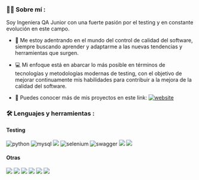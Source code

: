 ### :woman_technologist: Sobre mí :
Soy Ingeniera QA Junior con una fuerte pasión por el testing y en constante evolución en este campo.

* :seedling: Me estoy adentrando en el mundo del control de calidad del software, siempre buscando aprender y adaptarme a las nuevas tendencias y herramientas que surgen.

* :computer: Mi enfoque está en abarcar lo más posible en términos de tecnologías y metodologías modernas de testing, con el objetivo de mejorar continuamente mis habilidades para contribuir a la mejora de la calidad del software.
  
* :blue_book: Puedes conocer más de mis proyectos en este link:
  [![website](https://img.shields.io/badge/website-000000?style=for-the-badge&logo=Portfolio.me&logoColor=white)](https://petal-apogee-9bb.notion.site/Portfolio-QA-Engineer-Ayl-n-Aldana-18101cb63d2480d2842cebb2438cf5a0)


### :hammer_and_wrench: Lenguajes y herramientas :
#### Testing
<div id="header" align="left">
    <img decoding="async" src="https://img.shields.io/badge/Python-FFD43B?style=for-the-badge&logo=python&logoColor=blue" alt="python"/>
  </a>
    <img decoding="async" src="https://img.shields.io/badge/MySQL-6DB33F?style=for-the-badge&logo=mysql&logoColor=white" alt="mysql"/>
  </a>
 <img decoding="async" src="https://img.shields.io/badge/Postman-FF6C37?style=for-the-badge&logo=Postman&logoColor=white"/>
  </a>
 <img decoding="async" src="https://img.shields.io/badge/Selenium-43B02A?style=for-the-badge&logo=Selenium&logoColor=white" alt="selenium"/>
  </a>
  <img decoding="async" src="https://img.shields.io/badge/Swagger-85EA2D?style=for-the-badge&logo=Swagger&logoColor=white" alt="swagger"/>
  </a>
  <img decoding="async" src="https://img.shields.io/badge/Jira-0052CC?style=for-the-badge&logo=Jira&logoColor=white"/>
  </a>
  <img decoding="async" src="https://img.shields.io/badge/Android_Studio-3DDC84?style=for-the-badge&logo=android-studio&logoColor=white"/>
  </a>

</div>

#### Otras
<div id="header" align="left">
    <img decoding="async" src="https://img.shields.io/badge/MongoDB-4EA94B?style=for-the-badge&logo=mongodb&logoColor=white"/>
  </a>
    <img decoding="async" src="https://img.shields.io/badge/microsoft%20azure-0089D6?style=for-the-badge&logo=microsoft-azure&logoColor=white"/>
  </a>
 <img decoding="async" src="https://img.shields.io/badge/HTML5-E34F26?style=for-the-badge&logo=html5&logoColor=white"/>
  </a>
 <img decoding="async" src="https://img.shields.io/badge/JavaScript-323330?style=for-the-badge&logo=javascript&logoColor=F7DF1E"/>
  </a>
  <img decoding="async" src="https://img.shields.io/badge/React-20232A?style=for-the-badge&logo=react&logoColor=61DAFB"/>
  </a>
  <img decoding="async" src="https://img.shields.io/badge/Material%20UI-007FFF?style=for-the-badge&logo=mui&logoColor=white"/>
  </a>

</div>
